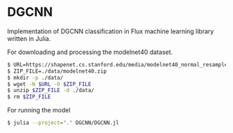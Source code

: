 # DGCNN
Implementation of DGCNN classification in Flux machine learning library written in Julia.

For downloading and processing the modelnet40 dataset.
```bash
$ URL=https://shapenet.cs.stanford.edu/media/modelnet40_normal_resampled.zip
$ ZIP_FILE=./data/modelnet40.zip
$ mkdir -p ./data/
$ wget -N $URL -O $ZIP_FILE
$ unzip $ZIP_FILE -d ./data/
$ rm $ZIP_FILE
```
    
For running the model

```bash
$ julia --project="." DGCNN/DGCNN.jl
```

